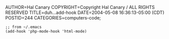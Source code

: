 AUTHOR=Hal Canary
COPYRIGHT=Copyright Hal Canary / ALL RIGHTS RESERVED
TITLE=duh...add-hook
DATE=2004-05-08 16:36:13-05:00 (CDT)
POSTID=244
CATEGORIES=computers-code;

    
    ;; from ~/.emacs
    (add-hook 'php-mode-hook 'html-mode)

